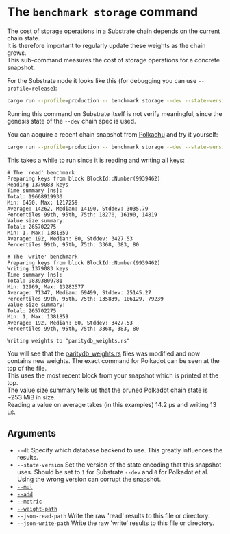 # The `benchmark storage` command

The cost of storage operations in a Substrate chain depends on the current chain state.  
It is therefore important to regularly update these weights as the chain grows.  
This sub-command measures the cost of storage operations for a concrete snapshot.  

For the Substrate node it looks like this (for debugging you can use `--profile=release`):  
```sh
cargo run --profile=production -- benchmark storage --dev --state-version=1
```

Running this command on Substrate itself is not verify meaningful, since the genesis state of the `--dev` chain spec is used.  

You can acquire a recent chain snapshot from [Polkachu] and try it yourself:
```sh
cargo run --profile=production -- benchmark storage --dev --state-version=0 --db=paritydb --weight-path runtime/polkadot/constants/src/weights
```

This takes a while to run since it is reading and writing all keys:
```pre
# The 'read' benchmark
Preparing keys from block BlockId::Number(9939462)    
Reading 1379083 keys    
Time summary [ns]:
Total: 19668919930
Min: 6450, Max: 1217259
Average: 14262, Median: 14190, Stddev: 3035.79
Percentiles 99th, 95th, 75th: 18270, 16190, 14819
Value size summary:
Total: 265702275
Min: 1, Max: 1381859
Average: 192, Median: 80, Stddev: 3427.53
Percentiles 99th, 95th, 75th: 3368, 383, 80    

# The 'write' benchmark
Preparing keys from block BlockId::Number(9939462)    
Writing 1379083 keys    
Time summary [ns]:
Total: 98393809781
Min: 12969, Max: 13282577
Average: 71347, Median: 69499, Stddev: 25145.27
Percentiles 99th, 95th, 75th: 135839, 106129, 79239
Value size summary:
Total: 265702275
Min: 1, Max: 1381859
Average: 192, Median: 80, Stddev: 3427.53
Percentiles 99th, 95th, 75th: 3368, 383, 80

Writing weights to "paritydb_weights.rs"
```
You will see that the [paritydb_weights.rs] files was modified and now contains new weights. 
The exact command for Polkadot can be seen at the top of the file.  
This uses the most recent block from your snapshot which is printed at the top.  
The value size summary tells us that the pruned Polkadot chain state is ~253 MiB in size.  
Reading a value on average takes (in this examples) 14.2 µs and writing 13 µs.

## Arguments

- `--db` Specify which database backend to use. This greatly influences the results.
- `--state-version` Set the version of the state encoding that this snapshot uses. Should be set to `1` for Substrate `--dev` and `0` for Polkadot et al. Using the wrong version can corrupt the snapshot.
- [`--mul`](../shared/README.md#arguments)
- [`--add`](../shared/README.md#arguments)
- [`--metric`](../shared/README.md#arguments)
- [`--weight-path`](../shared/README.md#arguments)
- `--json-read-path` Write the raw 'read' results to this file or directory.
- `--json-write-path` Write the raw 'write' results to this file or directory.

<!-- LINKS -->
[Polkachu]: https://polkachu.com/snapshots
[paritydb_weights.rs]: https://github.com/paritytech/polkadot/blob/c254e5975711a6497af256f6831e9a6c752d28f5/runtime/polkadot/constants/src/weights/paritydb_weights.rs#L60

